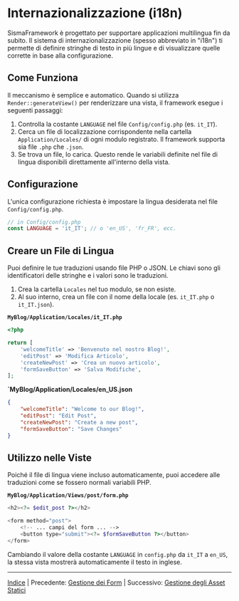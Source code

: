 # Internazionalizzazione (i18n)

SismaFramework è progettato per supportare applicazioni multilingua fin da subito. Il sistema di internazionalizzazione (spesso abbreviato in "i18n") ti permette di definire stringhe di testo in più lingue e di visualizzare quelle corrette in base alla configurazione.

## Come Funziona

Il meccanismo è semplice e automatico. Quando si utilizza `Render::generateView()` per renderizzare una vista, il framework esegue i seguenti passaggi:

1.  Controlla la costante `LANGUAGE` nel file `Config/config.php` (es. `it_IT`).
2.  Cerca un file di localizzazione corrispondente nella cartella `Application/Locales/` di ogni modulo registrato. Il framework supporta sia file `.php` che `.json`.
3.  Se trova un file, lo carica. Questo rende le variabili definite nel file di lingua disponibili direttamente all'interno della vista.

## Configurazione

L'unica configurazione richiesta è impostare la lingua desiderata nel file `Config/config.php`.

```php
// in Config/config.php
const LANGUAGE = 'it_IT'; // o 'en_US', 'fr_FR', ecc.
```

## Creare un File di Lingua

Puoi definire le tue traduzioni usando file PHP o JSON. Le chiavi sono gli identificatori delle stringhe e i valori sono le traduzioni.

1. Crea la cartella `Locales` nel tuo modulo, se non esiste.
2. Al suo interno, crea un file con il nome della locale (es. `it_IT.php` o `it_IT.json`).

**`MyBlog/Application/Locales/it_IT.php`**

```php
<?php

return [
    'welcomeTitle' => 'Benvenuto nel nostro Blog!',
    'editPost' => 'Modifica Articolo',
    'createNewPost' => 'Crea un nuovo articolo',
    'formSaveButton' => 'Salva Modifiche',
];
```

**`MyBlog/Application/Locales/en_US.json**

```json
{
    "welcomeTitle": "Welcome to our Blog!",
    "editPost": "Edit Post",
    "createNewPost": "Create a new post",
    "formSaveButton": "Save Changes"
}
```

## Utilizzo nelle Viste

Poiché il file di lingua viene incluso automaticamente, puoi accedere alle traduzioni come se fossero normali variabili PHP.

**`MyBlog/Application/Views/post/form.php`**

```php
<h2><?= $edit_post ?></h2>

<form method="post">
    <!-- ... campi del form ... -->
    <button type="submit"><?= $formSaveButton ?></button>
</form>
```

Cambiando il valore della costante `LANGUAGE` in `config.php` da `it_IT` a `en_US`, la stessa vista mostrerà automaticamente il testo in inglese.

* * *

[Indice](index.md) | Precedente: [Gestione dei Form](forms.md) | Successivo: [Gestione degli Asset Statici](static-assets.md)
